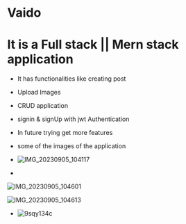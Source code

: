 
# Vaido
# It is a Full stack || Mern stack application
+ It has functionalities like creating post 
+ Upload Images
+ CRUD application
+ signin & signUp with jwt Authentication
+ In future trying get more features
+ some of the images of the application

+ ![IMG_20230905_104117](https://github.com/margamvinay7/Vaido/assets/129204041/6b616181-7092-4b3d-831b-0b3b40024683)
+ 
![IMG_20230905_104601](https://github.com/margamvinay7/Vaido/assets/129204041/e5167078-c5f4-428a-a5e7-67aa83ca32b1)

![IMG_20230905_104613](https://github.com/margamvinay7/Vaido/assets/129204041/2da7c3cd-987a-405d-aa8c-0e39cdc5f28a)

+ ![9sqy134c](https://github.com/margamvinay7/Vaido/assets/129204041/f9e4ac8a-39da-4fe0-921a-3b10ed7b2cf3)

